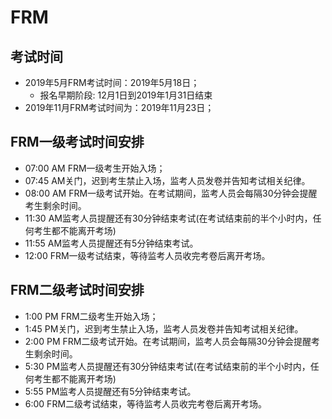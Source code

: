 # FRM

## 考试时间

- 2019年5月FRM考试时间：2019年5月18日；
  - 报名早期阶段: 12月1日到2019年1月31日结束
- 2019年11月FRM考试时间为：2019年11月23日；

## FRM一级考试时间安排

- 07:00 AM FRM一级考生开始入场；
- 07:45 AM关门，迟到考生禁止入场，监考人员发卷并告知考试相关纪律。
- 08:00 AM FRM一级考试开始。在考试期间，监考人员会每隔30分钟会提醒考生剩余时间。
- 11:30 AM监考人员提醒还有30分钟结束考试(在考试结束前的半个小时内，任何考生都不能离开考场)
- 11:55 AM监考人员提醒还有5分钟结束考试。
- 12:00 FRM一级考试结束，等待监考人员收完考卷后离开考场。

## FRM二级考试时间安排

- 1:00 PM FRM二级考生开始入场；
- 1:45 PM关门，迟到考生禁止入场，监考人员发卷并告知考试相关纪律。
- 2:00 PM FRM二级考试开始。在考试期间，监考人员会每隔30分钟会提醒考生剩余时间。
- 5:30 PM监考人员提醒还有30分钟结束考试(在考试结束前的半个小时内，任何考生都不能离开考场)
- 5:55 PM监考人员提醒还有5分钟结束考试。
- 6:00 FRM二级考试结束，等待监考人员收完考卷后离开考场。
